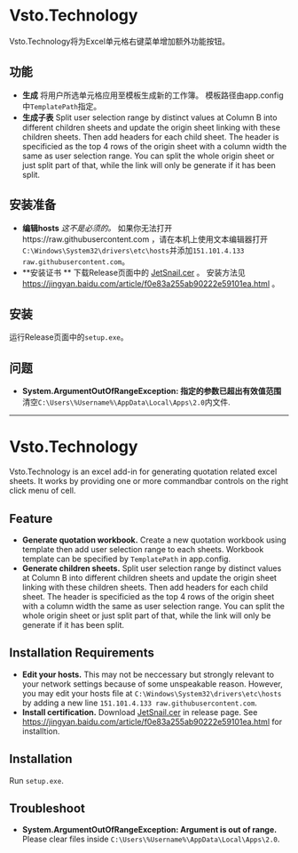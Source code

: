 # Vsto.Technology

Vsto.Technology将为Excel单元格右键菜单增加额外功能按钮。

## 功能
- **生成** 将用户所选单元格应用至模板生成新的工作簿。 模板路径由app.config中`TemplatePath`指定。
- **生成子表** Split user selection range by distinct values at Column B into different children sheets and update the origin sheet linking with these children sheets. Then add headers for each child sheet. The header is specificied as the top 4 rows of the origin sheet with a column width the same as user selection range. You can split the whole origin sheet or just split part of that, while the link will only be generate if it has been split.

## 安装准备
- **编辑hosts** _这不是必须的。_ 如果你无法打开https://raw.githubusercontent.com ，请在本机上使用文本编辑器打开`C:\Windows\System32\drivers\etc\hosts`并添加`151.101.4.133 raw.githubusercontent.com`。
- **安装证书                        ** 下载Release页面中的 [JetSnail.cer](https://github.com/Snailya/vsto-technology/releases/download/1.0.0.0/JetSnail.cer) 。 安装方法见 https://jingyan.baidu.com/article/f0e83a255ab90222e59101ea.html 。

## 安装
运行Release页面中的`setup.exe`。

## 问题
- **System.ArgumentOutOfRangeException: 指定的参数已超出有效值范围** 清空`C:\Users\%Username%\AppData\Local\Apps\2.0`内文件.

---

# Vsto.Technology

Vsto.Technology is an excel add-in for generating quotation related excel sheets. It works by providing one or more commandbar controls on the right click menu of cell.

## Feature
- **Generate quotation workbook.** Create a new quotation workbook using template then add user selection range to each sheets. Workbook template can be specified by `TemplatePath` in app.config.
- **Generate children sheets.** Split user selection range by distinct values at Column B into different children sheets and update the origin sheet linking with these children sheets. Then add headers for each child sheet. The header is specificied as the top 4 rows of the origin sheet with a column width the same as user selection range. You can split the whole origin sheet or just split part of that, while the link will only be generate if it has been split.

## Installation Requirements
- **Edit your hosts.** This may not be neccessary but strongly relevant to your network settings because of some unspeakable reason. However, you may edit your hosts file at `C:\Windows\System32\drivers\etc\hosts` by adding a new line `151.101.4.133 raw.githubusercontent.com`.
- **Install certification.** Download [JetSnail.cer](https://github.com/Snailya/vsto-technology/releases/download/1.0.0.0/JetSnail.cer) in release page. See https://jingyan.baidu.com/article/f0e83a255ab90222e59101ea.html for installtion.

## Installation
Run `setup.exe`.

## Troubleshoot
- **System.ArgumentOutOfRangeException: Argument is out of range.** Please clear files inside `C:\Users\%Username%\AppData\Local\Apps\2.0`.
